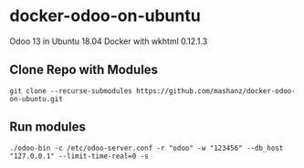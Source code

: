 # docker-odoo-on-ubuntu

Odoo 13 in Ubuntu 18.04 Docker with wkhtml 0.12.1.3

## Clone Repo with Modules

```
git clone --recurse-submodules https://github.com/mashanz/docker-odoo-on-ubuntu.git
```

## Run modules

```
./odoo-bin -c /etc/odoo-server.conf -r "odoo" -w "123456" --db_host "127.0.0.1" --limit-time-real=0 -s
```
